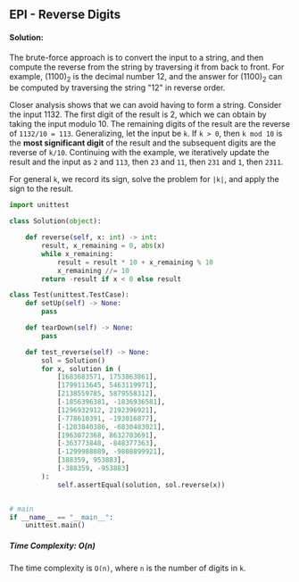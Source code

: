 ## EPI - Reverse Digits

#### **Solution:**

The brute-force approach is to convert the input to a string, and then
compute the reverse from the string by traversing it from back to front. 
For example, (1100)<sub>2</sub> is the decimal number 12, 
and the answer for (1100)<sub>2</sub> can be computed by
traversing the string "12" in reverse order.

Closer analysis shows that we can avoid having to form a string. Consider the
input 1132. The first digit of the result is 2, which we can obtain by taking the input
modulo 10. The remaining digits of the result are the reverse of `1132/10 = 113`.
Generalizing, let the input be `k`. If `k > 0`, then `k mod 10` is the **most significant digit**
of the result and the subsequent digits are the reverse of `k/10`. 
Continuing with the example, we iteratively update the result and the input as `2` and `113`, 
then `23` and `11`, then `231` and `1`, then `2311`.

For general `k`, we record its sign, solve the problem for `|k|`, 
and apply the sign to the result.

```python
import unittest

class Solution(object):

    def reverse(self, x: int) -> int:
        result, x_remaining = 0, abs(x)
        while x_remaining:
            result = result * 10 + x_remaining % 10
            x_remaining //= 10
        return -result if x < 0 else result

class Test(unittest.TestCase):
    def setUp(self) -> None:
        pass

    def tearDown(self) -> None:
        pass

    def test_reverse(self) -> None:
        sol = Solution()
        for x, solution in (
            [1683683571, 1753863861],
            [1799113645, 5463119971],
            [2138559785, 5879558312],
            [-1856396381, -1836936581],
            [1296932912, 2192396921],
            [-778610391, -193016877],
            [-1203840386, -6830483021],
            [1963072368, 8632703691],
            [-363773848, -848377363],
            [-1299988089, -9808899921],
            [388359, 953883],
            [-388359, -953883]
        ):
            self.assertEqual(solution, sol.reverse(x))


# main
if __name__ == "__main__":
    unittest.main()
```

##### **Time Complexity:** O(n)

The time complexity is `O(n)`, where `n` is the number of digits in `k`.